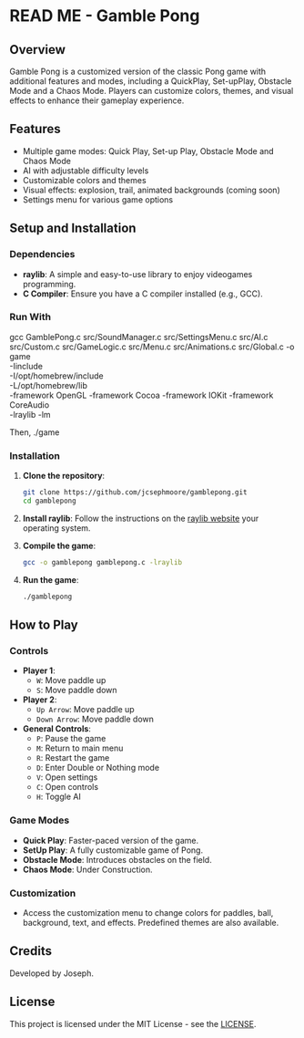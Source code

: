 # READ ME - Gamble Pong
## Overview
Gamble Pong is a customized version of the classic Pong game with additional features and modes, including a QuickPlay, Set-upPlay, Obstacle Mode and a Chaos Mode. Players can customize colors, themes, and visual effects to enhance their gameplay experience.

## Features
- Multiple game modes: Quick Play, Set-up Play, Obstacle Mode and Chaos Mode
- AI with adjustable difficulty levels
- Customizable colors and themes
- Visual effects: explosion, trail, animated backgrounds (coming soon)
- Settings menu for various game options

## Setup and Installation

### Dependencies
- **raylib**: A simple and easy-to-use library to enjoy videogames programming.
- **C Compiler**: Ensure you have a C compiler installed (e.g., GCC).

### Run With
gcc GamblePong.c src/SoundManager.c src/SettingsMenu.c src/AI.c src/Custom.c src/GameLogic.c src/Menu.c src/Animations.c src/Global.c -o game \
-Iinclude \
-I/opt/homebrew/include \
-L/opt/homebrew/lib \
-framework OpenGL -framework Cocoa -framework IOKit -framework CoreAudio \
-lraylib -lm

Then,
  ./game

### Installation
1. **Clone the repository**:
    ```sh
    git clone https://github.com/jcsephmoore/gamblepong.git
    cd gamblepong
    ```

2. **Install raylib**:
    Follow the instructions on the [raylib website](https://www.raylibr) your operating system.

3. **Compile the game**:
    ```sh
    gcc -o gamblepong gamblepong.c -lraylib
    ```

4. **Run the game**:
    ```sh
    ./gamblepong
    ```

## How to Play

### Controls
- **Player 1**: 
  - `W`: Move paddle up
  - `S`: Move paddle down
- **Player 2**: 
  - `Up Arrow`: Move paddle up
  - `Down Arrow`: Move paddle down
- **General Controls**:
  - `P`: Pause the game
  - `M`: Return to main menu
  - `R`: Restart the game
  - `D`: Enter Double or Nothing mode
  - `V`: Open settings
  - `C`: Open controls
  - `H`: Toggle AI

### Game Modes
- **Quick Play**: Faster-paced version of the game.
- **SetUp Play**: A fully customizable game of Pong.
- **Obstacle Mode**: Introduces obstacles on the field.
- **Chaos Mode**: Under Construction.


### Customization
- Access the customization menu to change colors for paddles, ball, background, text, and effects. Predefined themes are also available.

## Credits
Developed by Joseph.

## License
This project is licensed under the MIT License - see the [LICENSE](LICENSEdetails).
